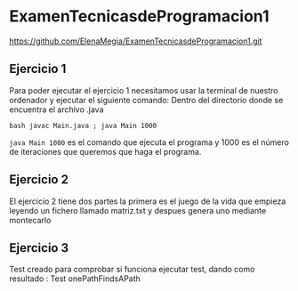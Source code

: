 # ExamenTecnicasdeProgramacion1
https://github.com/ElenaMegia/ExamenTecnicasdeProgramacion1.git


## Ejercicio 1
Para poder ejecutar el ejercicio 1 necesitamos usar la terminal de nuestro ordenador y ejecutar el siguiente comando:
Dentro del directorio donde se encuentra el archivo .java

```bash javac Main.java ; java Main 1000 ```

`java Main 1000` es el comando que ejecuta el programa y 1000 es el número de iteraciones que queremos que haga el programa.


## Ejercicio 2

El ejercicio 2 tiene dos partes la primera es el juego de la vida que empieza leyendo un fichero llamado matriz.txt y despues genera uno mediante montecarlo

## Ejercicio 3
Test creado para comprobar si funciona ejecutar test, dando como resultado : Test onePathFindsAPath
 
